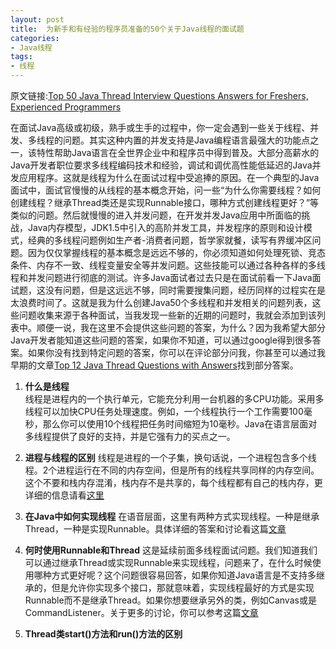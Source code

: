 ```yaml
---
layout: post
title:  为新手和有经验的程序员准备的50个关于Java线程的面试题
categories:
- Java线程
tags:
- 线程
---
```


原文链接:[Top 50 Java Thread Interview Questions Answers for Freshers, Experienced Programmers](http://javarevisited.blogspot.sg/2014/07/top-50-java-multithreading-interview-questions-answers.html)

在面试Java高级或初级，熟手或生手的过程中，你一定会遇到一些关于线程、并发、多线程的问题。其实这种内置的并发支持是Java编程语言最强大的功能点之一，该特性帮助Java语言在全世界企业中和程序员中得到普及。大部分高薪水的Java开发者职位要求多线程编码技术和经验，调试和调优高性能低延迟的Java并发应用程序。这就是线程为什么在面试过程中受追捧的原因。在一个典型的Java面试中，面试官慢慢的从线程的基本概念开始，问一些“为什么你需要线程？如何创建线程？继承Thread类还是实现Runnable接口，哪种方式创建线程更好？”等类似的问题。然后就慢慢的进入并发问题，在开发并发Java应用中所面临的挑战，Java内存模型，JDK1.5中引入的高阶并发工具，并发程序的原则和设计模式，经典的多线程问题例如生产者-消费者问题，哲学家就餐，读写有界缓冲区问题。因为仅仅掌握线程的基本概念是远远不够的，你必须知道如何处理死锁、竞态条件、内存不一致、线程变量安全等并发问题。这些技能可以通过各种各样的多线程和并发问题进行彻底的测试。许多Java面试者过去只是在面试前看一下Java面试题，这没有问题，但是这远远不够，同时需要搜集问题，经历同样的过程实在是太浪费时间了。这就是我为什么创建Java50个多线程和并发相关的问题列表，这些问题收集来源于各种面试，当我发现一些新的近期的问题时，我就会添加到该列表中。顺便一说，我在这里不会提供这些问题的答案，为什么？因为我希望大部分Java开发者能知道这些问题的答案，如果你不知道，可以通过google得到很多答案。如果你没有找到特定问题的答案，你可以在评论部分问我，你甚至可以通过我早期的文章[Top 12 Java Thread Questions with Answers](http://java67.blogspot.sg/2012/08/5-thread-interview-questions-answers-in.html)找到部分答案。

1. **什么是线程**  
线程是进程内的一个执行单元，它能充分利用一台机器的多CPU功能。采用多线程可以加快CPU任务处理速度。例如，一个线程执行一个工作需要100毫秒，那么你可以使用10个线程把任务时间缩短为10毫秒。Java在语言层面对多线程提供了良好的支持，并是它强有力的买点之一。

2. **进程与线程的区别** 
线程是进程的一个子集，换句话说，一个进程包含多个线程。2个进程运行在不同的内存空间，但是所有的线程共享同样的内存空间。这个不要和栈内存混淆，栈内存不是共享的，每个线程都有自己的栈内存，更详细的信息请看[这里](http://java67.blogspot.com/2012/12/what-is-difference-between-thread-vs-process-java.html)

3. **在Java中如何实现线程** 
在语音层面，这里有两种方式实现线程。一种是继承Thread，一种是实现Runnable。具体详细的答案和讨论看这篇[文章](http://javarevisited.blogspot.sg/2011/02/how-to-implement-thread-in-java.html)

4. **何时使用Runnable和Thread** 
这是延续前面多线程面试问题。我们知道我们可以通过继承Thread或实现Runnable来实现线程，问题来了，在什么时候使用哪种方式更好呢？这个问题很容易回答，如果你知道Java语言是不支持多继承的，但是允许你实现多个接口，那就意味着，实现线程最好的方式是实现Runnable而不是继承Thread。如果你想要继承另外的类，例如Canvas或是CommandListener。关于更多的讨论，你可以参考这篇[文章](http://javarevisited.blogspot.sg/2012/01/difference-thread-vs-runnable-interface.html)

5. **Thread类start()方法和run()方法的区别** 




